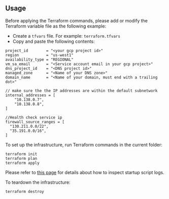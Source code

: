 ## Usage

Before applying the Terraform commands, please add or modify the Terraform variable file as the following example:

- Create a ```tfvars``` file. For example: ```terraform.tfvars```
- Copy and paste the following contents:

```
project_id        = "<your gcp project id>"
region            = "us-west1"
availability_type = "REGIONAL"
vm_sa_email       = "<Service account email in your gcp project>"
dns_project_id    = "<DNS project id>"
managed_zone      = "<Name of your DNS zone>"
domain_name       = "<Name of your domain, must end with a trailing dot>"

// make sure the the IP addresses are within the default subnetwork
internal_addresses = [
    "10.138.0.7",
    "10.138.0.8",
]

//Health check service ip
firewall_source_ranges = [
  "130.211.0.0/22",
  "35.191.0.0/16",
]
```

To set up the infrastructure, run Terraform commands in the current folder:

```shell
terraform init
terraform plan
terraform apply 
```

Please refer to [this page](https://cloud.google.com/compute/docs/instances/startup-scripts/linux) for details about how to inspect startup script logs.

To teardown the infrastructure:

```shell
terraform destroy
```
